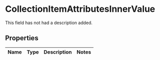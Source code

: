 

# CollectionItemAttributesInnerValue

This field has not had a description added.

## Properties

| Name | Type | Description | Notes |
|------------ | ------------- | ------------- | -------------|



